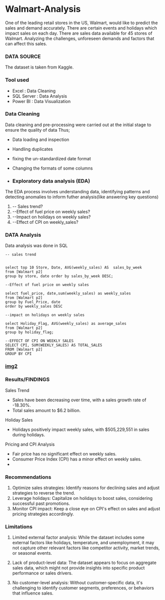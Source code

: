 # Walmart-Analysis
One of the leading retail stores in the US, Walmart, would like to predict the sales and demand accurately. There are certain events and holidays which impact sales on each day. There are sales data available for 45 stores of Walmart. Analyzing the challenges, unforeseen demands and factors that can affect this sales.

### DATA SOURCE
The dataset is taken from Kaggle.

### Tool used
- Excel : Data Cleaning
- SQL Server : Data Analysis
- Power BI : Data Visualization

### Data Cleaning
Data cleaning and pre-processing were carried out at the initial stage to ensure the quality of data
Thus;
- Data loading and inspection
- Handling duplicates
- fixing the un-standardized date format
-  Changing the formats of some columns

-  ### Exploratory data analysis (EDA)
The EDA process involves understanding data, identifying patterns and detecting anomalies to inform futher analysis(like answering key questions)
1. -- Sales trend?
2. --Effect of fuel price on weekly sales?
3. --Impact on holidays on weekly sales?
4. --Effect of CPI on weekly_sales?


### DATA Analysis
Data analysis was done in SQL

~~~
-- sales trend


select top 10 Store, Date, AVG(weekly_sales) AS  sales_by_week
from [Walmart p2]
group by store, date order by sales_by_week DESC;

--Effect of fuel price on weekly sales

select fuel_price, date,sum(weekly_sales) as weekly_sales
from [Walmart p2]
group by Fuel_Price, date
order by weekly_sales DESC

--impact on holidays on weekly sales

select Holiday_Flag, AVG(weekly_sales) as average_sales
from [Walmart p2]
group by holiday_flag;

--EFFECT OF CPI ON WEEKLY SALES
SELECT CPI, SUM(WEEKLY_SALES) AS TOTAL_SALES
FROM [Walmart p2]
GROUP BY CPI
~~~
### [img2](https://github.com/user-attachments/assets/02a1e74d-1c53-42df-b993-76697ef48a35)



### Results/FINDINGS
Sales Trend
- Sales have been decreasing over time, with a sales growth rate of -18.30%.
- Total sales amount to $6.2 billion.

Holiday Sales
- Holidays positively impact weekly sales, with $505,229,551 in sales during holidays.

Pricing and CPI Analysis
- Fair price has no significant effect on weekly sales.
- Consumer Price Index (CPI) has a minor effect on weekly sales.
- 
### Recommendations
1. Optimize sales strategies: Identify reasons for declining sales and adjust strategies to reverse the trend.
2. Leverage holidays: Capitalize on holidays to boost sales, considering successful past promotions.
3. Monitor CPI impact: Keep a close eye on CPI's effect on sales and adjust pricing strategies accordingly.
   
### Limitations
1. Limited external factor analysis: While the dataset includes some external factors like holidays, temperature, and unemployment, it may not capture other relevant factors like competitor activity, market trends, or seasonal events.

2. Lack of product-level data: The dataset appears to focus on aggregate sales data, which might not provide insights into specific product performance or sales drivers.
3. No customer-level analysis: Without customer-specific data, it's challenging to identify customer segments, preferences, or behaviors that influence sales.





